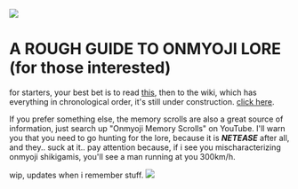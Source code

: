 ![](https://media.discordapp.net/attachments/1043783610467102785/1310909934010896384/Untitled15_20241126180753.png?ex=6746ef83&is=67459e03&hm=e02433cd3253c0e6307d54865a0ebd3b89ae281620c4290c4cfa3650cb6a91bb&)
# A ROUGH GUIDE TO ONMYOJI LORE (for those interested)

for starters, your best bet is to read [this](https://www.reddit.com/r/Onmyoji/comments/m41zha/onmyojis_lore_sort_of/), then to the wiki, which has everything in chronological order, it's still under construction. [click here](https://onmyoji.fandom.com/wiki/Events).

If you prefer something else, the memory scrolls are also a great source of information, just search up "Onmyoji Memory Scrolls" on YouTube. I'll warn you that you need to go hunting for the lore, because it is ***NETEASE*** after all, and they.. suck at it..
 pay attention because, if i see you mischaracterizing onmyoji shikigamis, you'll see a man running at you 300km/h.

 wip, updates when i remember stuff.
![](https://64.media.tumblr.com/83470c9bd92623de7bfbb94ab30092f7/8ecd3d05b9f30c55-62/s2048x3072/b70dd26ed15c3f5bca2b68a8c101d635cf3849d2.pnj)
